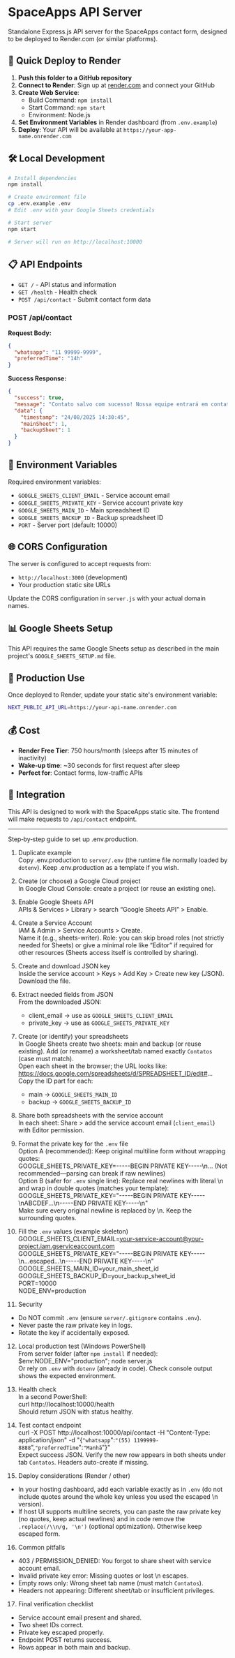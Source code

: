 # SpaceApps API Server

Standalone Express.js API server for the SpaceApps contact form, designed to be deployed to Render.com (or similar platforms).

## 🚀 Quick Deploy to Render

1. **Push this folder to a GitHub repository**
2. **Connect to Render**: Sign up at [render.com](https://render.com) and connect your GitHub
3. **Create Web Service**: 
   - Build Command: `npm install`
   - Start Command: `npm start`
   - Environment: Node.js
4. **Set Environment Variables** in Render dashboard (from `.env.example`)
5. **Deploy**: Your API will be available at `https://your-app-name.onrender.com`

## 🛠️ Local Development

```bash
# Install dependencies
npm install

# Create environment file
cp .env.example .env
# Edit .env with your Google Sheets credentials

# Start server
npm start

# Server will run on http://localhost:10000
```

## 📋 API Endpoints

- `GET /` - API status and information
- `GET /health` - Health check
- `POST /api/contact` - Submit contact form data

### POST /api/contact

**Request Body:**
```json
{
  "whatsapp": "11 99999-9999",
  "preferredTime": "14h"
}
```

**Success Response:**
```json
{
  "success": true,
  "message": "Contato salvo com sucesso! Nossa equipe entrará em contato em breve.",
  "data": {
    "timestamp": "24/08/2025 14:30:45",
    "mainSheet": 1,
    "backupSheet": 1
  }
}
```

## 🔧 Environment Variables

Required environment variables:

- `GOOGLE_SHEETS_CLIENT_EMAIL` - Service account email
- `GOOGLE_SHEETS_PRIVATE_KEY` - Service account private key
- `GOOGLE_SHEETS_MAIN_ID` - Main spreadsheet ID
- `GOOGLE_SHEETS_BACKUP_ID` - Backup spreadsheet ID
- `PORT` - Server port (default: 10000)

## 🌐 CORS Configuration

The server is configured to accept requests from:
- `http://localhost:3000` (development)
- Your production static site URLs

Update the CORS configuration in `server.js` with your actual domain names.

## 📊 Google Sheets Setup

This API requires the same Google Sheets setup as described in the main project's `GOOGLE_SHEETS_SETUP.md` file.

## 🎯 Production Use

Once deployed to Render, update your static site's environment variable:

```bash
NEXT_PUBLIC_API_URL=https://your-api-name.onrender.com
```

## 💰 Cost

- **Render Free Tier**: 750 hours/month (sleeps after 15 minutes of inactivity)
- **Wake-up time**: ~30 seconds for first request after sleep
- **Perfect for**: Contact forms, low-traffic APIs

## 🔗 Integration

This API is designed to work with the SpaceApps static site. The frontend will make requests to `/api/contact` endpoint.

---

Step‑by‑step guide to set up .env.production.

1. Duplicate example  
   Copy .env.production to `server/.env` (the runtime file normally loaded by `dotenv`). Keep .env.production as a template if you wish.

2. Create (or choose) a Google Cloud project  
   In Google Cloud Console: create a project (or reuse an existing one).

3. Enable Google Sheets API  
   APIs & Services > Library > search “Google Sheets API” > Enable.

4. Create a Service Account  
   IAM & Admin > Service Accounts > Create.  
   Name it (e.g., sheets-writer). Role: you can skip broad roles (not strictly needed for Sheets) or give a minimal role like “Editor” if required for other resources (Sheets access itself is controlled by sharing).

5. Create and download JSON key  
   Inside the service account > Keys > Add Key > Create new key (JSON). Download the file.

6. Extract needed fields from JSON  
   From the downloaded JSON:  
   - client_email → use as `GOOGLE_SHEETS_CLIENT_EMAIL`  
   - private_key → use as `GOOGLE_SHEETS_PRIVATE_KEY`

7. Create (or identify) your spreadsheets  
   In Google Sheets create two sheets: main and backup (or reuse existing). Add (or rename) a worksheet/tab named exactly `Contatos` (case must match).  
   Open each sheet in the browser; the URL looks like:  
   https://docs.google.com/spreadsheets/d/SPREADSHEET_ID/edit#...  
   Copy the ID part for each:  
   - main → `GOOGLE_SHEETS_MAIN_ID`  
   - backup → `GOOGLE_SHEETS_BACKUP_ID`

8. Share both spreadsheets with the service account  
   In each sheet: Share > add the service account email (`client_email`) with Editor permission.

9. Format the private key for the `.env` file  
   Option A (recommended): Keep original multiline form without wrapping quotes:  
   GOOGLE_SHEETS_PRIVATE_KEY=-----BEGIN PRIVATE KEY-----\n... (Not recommended—parsing can break if raw newlines)  
   Option B (safer for `.env` single line): Replace real newlines with literal \n and wrap in double quotes (matches your template):  
   GOOGLE_SHEETS_PRIVATE_KEY="-----BEGIN PRIVATE KEY-----\nABCDEF...\n-----END PRIVATE KEY-----\n"  
   Make sure every original newline is replaced by \n. Keep the surrounding quotes.

10. Fill the `.env` values (example skeleton)  
   GOOGLE_SHEETS_CLIENT_EMAIL=your-service-account@your-project.iam.gserviceaccount.com  
   GOOGLE_SHEETS_PRIVATE_KEY="-----BEGIN PRIVATE KEY-----\n...escaped...\n-----END PRIVATE KEY-----\n"  
   GOOGLE_SHEETS_MAIN_ID=your_main_sheet_id  
   GOOGLE_SHEETS_BACKUP_ID=your_backup_sheet_id  
   PORT=10000  
   NODE_ENV=production

11. Security  
   - Do NOT commit `.env` (ensure `server/.gitignore` contains `.env`).  
   - Never paste the raw private key in logs.  
   - Rotate the key if accidentally exposed.

12. Local production test (Windows PowerShell)  
   From server folder (after `npm install` if needed):  
   $env:NODE_ENV="production"; node server.js  
   Or rely on `.env` with `dotenv` (already in code). Check console output shows the expected environment.

13. Health check  
   In a second PowerShell:  
   curl http://localhost:10000/health  
   Should return JSON with status healthy.

14. Test contact endpoint  
   curl -X POST http://localhost:10000/api/contact -H "Content-Type: application/json" -d "{`"whatsapp`":`"(55) 1199999-8888`",`"preferredTime`":`"Manhã`"}"  
   Expect success JSON. Verify the new row appears in both sheets under tab `Contatos`. Headers auto-create if missing.

15. Deploy considerations (Render / other)  
   - In your hosting dashboard, add each variable exactly as in `.env` (do not include quotes around the whole key unless you used the escaped \n version).  
   - If host UI supports multiline secrets, you can paste the raw private key (no quotes, keep actual newlines) and in code remove the `.replace(/\\n/g, '\n')` (optional optimization). Otherwise keep escaped form.

16. Common pitfalls  
   - 403 / PERMISSION_DENIED: You forgot to share sheet with service account email.  
   - Invalid private key error: Missing quotes or lost \n escapes.  
   - Empty rows only: Wrong sheet tab name (must match `Contatos`).  
   - Headers not appearing: Different sheet/tab or insufficient privileges.

17. Final verification checklist  
   - Service account email present and shared.  
   - Two sheet IDs correct.  
   - Private key escaped properly.  
   - Endpoint POST returns success.  
   - Rows appear in both main and backup.